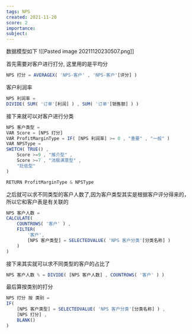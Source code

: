 ```yaml
---
tags: NPS
created: 2021-11-20
score: 2
importance:
subject:
---
```


数据模型如下
![[Pasted image 20211120230507.png]]

首先需要对客户进行打分, 这里用的是平均分
```js
NPS 打分 = AVERAGEX( 'NPS-客户' , 'NPS-客户'[评分] )
```

客户利润率
```js
NPS 利润率 = 
DIVIDE( SUM( '订单'[利润] ) , SUM( '订单'[销售额] ) )
```
接下来就可以对客户进行分类
```js
NPS 客户类型 =
VAR Score = [NPS 打分]
VAR ProfitMarginType = IF( [NPS 利润率] >= 0 , "重要" , "一般" )
VAR NPSType = 
SWITCH( TRUE() ,
	Score >=9 , "推介型" ,
	Score >=7 , "消极满意型" ,
	"贬低型"
)

RETURN ProfitMarginType & NPSType
```
之后就可以求不同类型的客户人数了,因为客户类型其实是根据客户评分得来的，所以它和客户表是有关联的
```js
NPS 客户人数 = 
CALCULATE( 
	COUNTROWS( '客户' ) , 
	FILTER( 
		'客户', 
		[NPS 客户类型] = SELECTEDVALUE( 'NPS 客户分类'[分类名称] ) 
	) 
)
```

接下来其实就可以求不同类型的客户的占比了
```js
NPS 客户人数 % = DIVIDE( [NPS 客户人数] , COUNTROWS( '客户' ) )
```

最后算按类别的打分
```js
NPS 打分 按 类别 = 
IF( 
	[NPS 客户类型] = SELECTEDVALUE( 'NPS 客户分类'[分类名称] ) , 
	[NPS 打分] , 
	BLANK() 
)
```